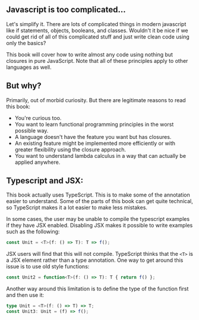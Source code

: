 ## Javascript is too complicated...

Let's simplify it. There are lots of complicated things in modern javascript like if statements, objects, booleans, and classes. Wouldn't it be nice if we could get rid of all of this complicated stuff and just write clean code using only the basics?

This book will cover how to write almost any code using nothing but closures in pure JavaScript. Note that all of these principles apply to other languages as well.

## But why?

Primarily, out of morbid curiosity. But there are legitimate reasons to read this book:

- You're curious too.
- You want to learn functional programming principles in the worst possible way.
- A language doesn't have the feature you want but has closures.
- An existing feature might be implemented more efficiently or with greater flexibility using the closure approach.
- You want to understand lambda calculus in a way that can actually be applied anywhere.

## Typescript and JSX:

This book actually uses TypeScript. This is to make some of the annotation easier to understand. Some of the parts of this book can get quite technical, so TypeScript makes it a lot easier to make less mistakes.

In some cases, the user may be unable to compile the typescript examples if they have JSX enabled. Disabling JSX makes it possible to write examples such as the following:

```typescript
const Unit = <T>(f: () => T): T => f();
```

JSX users will find that this will not compile. TypeScript thinks that the `<T>` is a JSX element rather than a type annotation. One way to get around this issue is to use old style functions:

```typescript
const Unit2 = function<T>(f: () => T): T { return f() };
```

Another way around this limitation is to define the type of the function first and then use it:

```typescript
type Unit = <T>(f: () => T) => T;
const Unit3: Unit = (f) => f();
```
